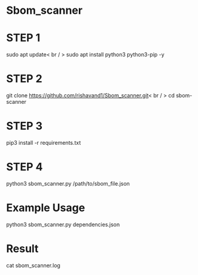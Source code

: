 # Sbom_scanner

# STEP 1
sudo apt update< br / > 
sudo apt install python3 python3-pip -y

# STEP 2
git clone https://github.com/rishavand1/Sbom_scanner.git< br / > 
cd sbom-scanner

# STEP 3
pip3 install -r requirements.txt

# STEP 4
python3 sbom_scanner.py /path/to/sbom_file.json

# Example Usage
python3 sbom_scanner.py dependencies.json

# Result
cat sbom_scanner.log

